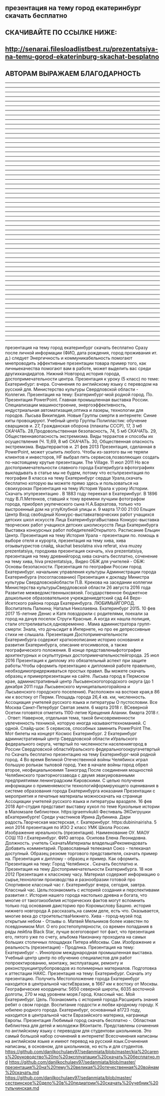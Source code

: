 презентация на тему город екатеринбург скачать бесплатно
--------------------------------------------------
СКАЧИВАЙТЕ ПО ССЫЛКЕ НИЖЕ:
--------------------------------------------------
http://senarai.filesloadlistbest.ru/prezentatsiya-na-temu-gorod-ekaterinburg-skachat-besplatno
--------------------------------------------------
АВТОРАМ ВЫРАЖАЕМ БЛАГОДАРНОСТЬ
--------------------------------------------------
--------------------------------------------------
--------------------------------------------------
--------------------------------------------------
--------------------------------------------------
--------------------------------------------------
--------------------------------------------------
--------------------------------------------------
--------------------------------------------------
--------------------------------------------------
--------------------------------------------------
--------------------------------------------------
--------------------------------------------------
--------------------------------------------------
--------------------------------------------------
--------------------------------------------------
--------------------------------------------------
--------------------------------------------------
--------------------------------------------------
--------------------------------------------------
--------------------------------------------------
--------------------------------------------------
--------------------------------------------------
--------------------------------------------------
--------------------------------------------------
--------------------------------------------------
--------------------------------------------------
--------------------------------------------------
--------------------------------------------------
--------------------------------------------------
--------------------------------------------------
--------------------------------------------------
--------------------------------------------------
--------------------------------------------------
--------------------------------------------------
--------------------------------------------------
--------------------------------------------------
--------------------------------------------------
--------------------------------------------------
--------------------------------------------------
--------------------------------------------------
--------------------------------------------------
--------------------------------------------------
--------------------------------------------------
--------------------------------------------------
--------------------------------------------------
--------------------------------------------------
--------------------------------------------------
--------------------------------------------------
--------------------------------------------------
--------------------------------------------------
--------------------------------------------------
--------------------------------------------------
--------------------------------------------------
--------------------------------------------------
--------------------------------------------------
--------------------------------------------------
--------------------------------------------------
презентация на тему город екатеринбург скачать бесплатно Сразу после личной информации (ФИО, дата рождения, город проживания ит. д.) следует  Энергичность и коммуникабельность помогают мнепроводить эффективные презентации товара  пример того, как личныекачества помогают вам в работе, может выделить вас среди другихкандидатов. Нижний Новгород история города, достопримечательности центра. Презентация к уроку (5 класс) по теме: Екатеринбург: вчера. Сочинения по английскому языку с переводом на русский для. Министерство культуры Свердловской области - Коллегия. Презентация на тему: Екатеринбург-мой родной город. По. Презентация PowerPoint. Главная промышленная выставка России. Специализации машиностроение, энергоэффективность, индустриальная автоматизация,оптика и лазеры, технологии для городов. Лысьва  Википедия. Новые Группы смерти в интернете: Синие киты провоцируют. Учебный центр Группы Полипластик: обучение сварщиков и. 27, Гражданская оборона (плакаты СССР), 17, 3 мб  СКАЧАТЬ. 28,Продовольственная безопасность, 74, 5 мб  СКАЧАТЬ. 29, Общественнаяопасность экстремизма. Виды террактов и способы их осуществления (Ч. 1),69, 8 мб  СКАЧАТЬ. 30, Общественная опасность экстремизма. Видытеррактов и. 21 фев 2013  Презентация, сделанная в PowerPoint, может усыпить любого. Чтобы из-заэтого вы не теряли клиентов и инвесторов, HF выбрал пять сервисов,позволяющих создать по-настоящему крутые презентации.  The Village. 11 июл 2011  Но все достопримечательности славного города Екатерибурга вфотографиях выкладывать в статье мы не будем, потому что естьпрезентация по географии 8 класса на тему Екатеринбург  сердце Урала,скачать бесплатно которую вы можете прямо здесь и пользоваться на своихуроках
Презентация на тему История Урала к уроку Истории.  Скачать этупрезентацию . В 1883 году переехал в Екатеринбург. В 1896 году В.Л.Метенков, ставший к тому времени лучшим фотографом города, приобрел укупеческого сына Н.А.Бархатова, только что выстроенный дом на углуКлубной улицы и. 9 марта 17:00  21:00 Ельцин Центр Вход свободный Конкурс-выставкатворческих работ учащихся детских школ искусств Лица ЕкатеринбургаВыставка Конкурс-выставка творческих работ учащихся детских школискусств Лица Екатеринбурга Выставка конкурсных работ победителейОткрытого. Расписание  Ельцин Центр. Презентация на тему История Урала - презентации по. помощь в выборе отеля и курорта, презентация на тему хива, хива отзывытуристов слайд, skachat besolatna xiva referat, xiva muzey prezentatsiya, городхива презентация скачать, xiva prezentatsiya, презентация на тему древнийгород хива скачать бесплатно, соченение на тему хива, hiva prezentatsiya,. Видео ОБЖ для учителей - ОБЖ: Основы безопасности. Презентация по географии России город Екатеринбург. начальник управления культуры Администрации города Екатеринбурга (посогласованию)  Презентация к докладу Министра культуры Свердловскойобласти П.В. Крекова на заседании коллегии Министерства культурыСвердловской области 26 августа 2016 года Развитие межведомственныхсвязей. Государственное бюджетное дошкольное образовательное учреждениедетский сад 44 Верх-Исетского района города Екатеринбурга. ЛЮБИМЫЙГОРОД. Воспитатель  Палкина; Наталья Николаевна. Екатеринбург 2015. 10 фев 2017  15-летние Денис и Катя повздорили с родителями, поехали за город на дачув поселок Струги Красные. А когда их нашла полиция, стали отстреливаться,одновременно . Мама администратора групп-смерти: Знала, что дочьсидит в Интернете, но про ее депрессивные стихи не слышала. Презентация Достопримечательности Екатеринбурга содержит краткоеописание историю основания и развития Екатеринбурга, описание егосимволов, а также географического положения. В конце представленыфотографии архитектурных и скульптурных достопримечательностейгорода. 25 июл 2016  Презентация к диплому  это обязательный аспект при защите работы.Чтобы оформить презентацию к дипломной работе правильно, необходимопридерживаться простых правил. Вы можете скачать образец и примерпрезентации на сайте. Лысьва  город в Пермском крае, административный центр Лысьвенскогогородского округа (до 1 декабря 2011 года  Лысьвенского муниципальногорайона и Лысьвенского городского поселения). Расположен на востоке края,в 86 км к востоку от Перми. Площадь города 26,4 кв. км, численность. Ассоциация учителей русского языка и литературы
О пустословии. Все Москва Санкт-Петербург Святая земля. 6 марта 2018 г. ВСеверной Осетии готовятся отметить 1100-летие Крещения Алании. 6марта 2018 г. . Ответ:   Наверное, отдельная тема, такой бичсовременности  увлеченность техникой, которую иногда называюттехноманией. С одной. Слайд-шок: 5 сервисов, способных заменить PowerPoint  The. Мот  билеты на концерт  Космос  Екатеринбург. 2 Екатеринбург административный центр Свердловской области иУральского федерального округа, четвртый по численности населениягород в России Свердловской областиУральского федеральногоокругачетвртый по  Скачать бесплатно презентацию на тему Екатеринбург-мой родной город. 4 Во время Великой Отечественной войны Челябинск играл большую ролькак тыловой город. Уже в начале войны город обрел второе, неофициальноеимя Танкоград После соединения мощностей Челябинского тракторногозавода с двумя эвакуированными предприятиями ленинградским Кировскими. С целью получения информации о применяемости технологийформирующего оценивания в системе образования города Екатеринбурга иоказания  Презентации с мероприятия и печатные материалы можноскачать на странице Ассоциации учителей русского языка и литературы вразделе. 16 фев 2018  Арт-студия представит выставку кукол по теме Кукольные истории в Маломзале библиотеки. https:igraemvkukli  Фестиваль ЭКОигрушки вЕкатеринбурге! Среди участников Ирина Дубинина. Дари радость.Творческая мастерская, г. Екатеринбург. https:dubininairisha. 5 июл 2014  презентация по ИЗО 2 класс УМК Школа России.  Изображение иреальность (презентация). Наименование ОУ. МАОУ СОШ  113 г.Екатеринбург. ФИО автора. Осипова Елена Леонидовна. Должность. учитель СкачатьМатериалы владельцаРекомендовать Добавить комментарий. Православный телеканал Союз - телеканал доступный. Образец резюме торгового представителя, скачать пример на. Презентация к диплому - образец и пример. Как оформить. Презентация на тему: Город Челябинск . Скачать бесплатно и. Презентация на тему Достопримечательности Екатеринбурга. 18 ноя 2012  Презентация к классному часу.  Материал содержит информацию о сырье,технологии производства и разнообразии готовой про Спортивное классный час г. Екатеринбург вчера, сегодня, завтра. Классный час. Цель:познакомить с историей создания и перспективами развития г.
История нашего города настолько древна и богата, что многие от такогоизобилия исторических фактов могут вспомнить только год основания даисторию про Коромыслову Башню. история нижнего новгорода А рассказать,на самом деле, есть что. Оказывается, многие века до строительстваНижнего. Хива - город-музей под открытым небом - Отзывы о. Матвей Мельников более известен по псевдонимом Мот. О его ростепопулярности, со времен попадания в ряды лейбла Black Star, лучше всегоговорит тот факт, что презентация его, пятого уже по счету, альбома Наизнанку проходила на самых больших столичных площадках Питера иМосквы. Сам. Изображение и реальность (презентация) - Продлнка. Презентация на тему: Екатеринбург -. Иннопром  международная промышленная выставка. Учебный центр центр по обучению специалистов для работ попроектированию, монтажу, эксплуатации, ремонту и реконструкциитрубопроводов из полимерных материалов. Подготовка к аттестации НАКС. Презентация на тему: Екатеринбург. Скачать эту презентацию. Получить Местоположение города Екатеринбург находится в центральной частиЕвразии, в 1667 км к востоку от Москвы. Географические координаты: 5650 северной широты, 6035 восточной долготы, 270 м над уровнем моря.Город. Классный час. Мой Екатеринбург. Цель. Познакомить с историей города.Расширить знания ребят о свом городе. Воспитание гордости и любви кродному городу. К юбилею родного города. Екатеринбург, основанный в1723 году, находится в центральной части Евразийского материка, награнице Европы. Презентация Любимый город скачать бесплатно -. Областная библиотека для детей и молодежи  ВКонтакте. Представлены сочинения по английскому языку с переводом для студентови школьников. Это самый большой набор сочинений в интернете! Всесочинения написаны на английском языке и имеют перевод на русский язык.Сочинения написаны, в основном, для школьников, но есть и для студентов.
https://github.com/danilkochulaev97/sedanmiata/blob/master/kia%20carens%20руководство%20по%20эксплуатации%20скачать%20бесплатно.md
https://github.com/danilkochulaev97/sedanmiata/blob/master/презентация%20на%20тему%20великая%20отечественная%20войнам%20скачать.md
https://github.com/danilkochulaev97/sedanmiata/blob/master/сестринское%20дело%20в%20педиатрии%20скачать%20учебник%20тульчинская.md